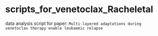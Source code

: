 # scripts_for_venetoclax_Racheletal
data analysis script for paper: `Multi-layered adaptations during venetoclax therapy enable leukaemic relapse`
